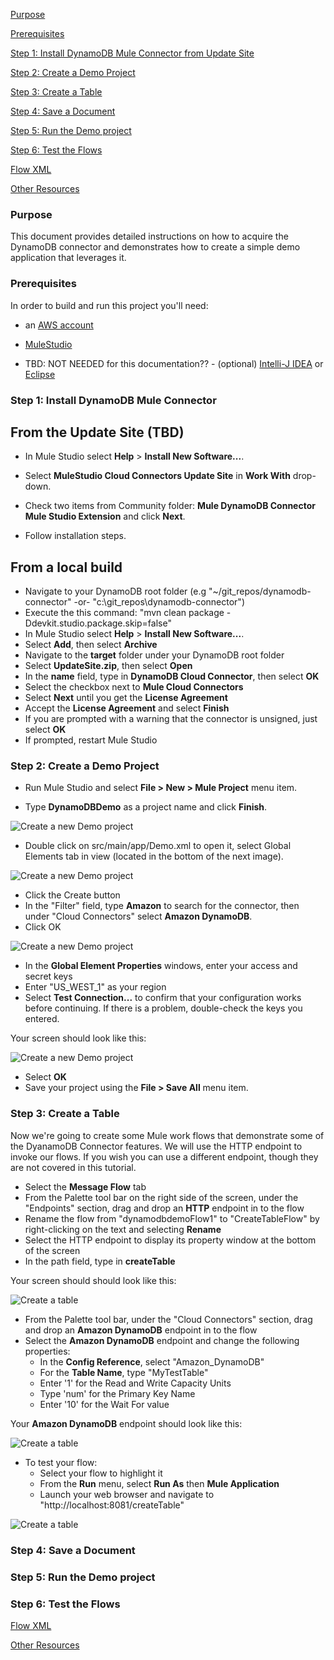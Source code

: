 [Purpose](#purpose)

[Prerequisites](#prerequisites)

[Step 1: Install DynamoDB Mule Connector from Update Site](#step1)

[Step 2: Create a Demo Project](#step2)

[Step 3: Create a Table](#step3)

[Step 4: Save a Document](#step4)

[Step 5: Run the Demo project](#step5)

[Step 6: Test the Flows](#step6)

[Flow XML](#flowXML)

[Other Resources](#other)





### Purpose



This document provides detailed instructions on how to acquire the DynamoDB connector and demonstrates how to create a simple demo application that leverages it.



### Prerequisites



In order to build and run this project you'll need:



* an [AWS account](http://aws.amazon.com/)

* [MuleStudio](http://www.mulesoft.org/download-mule-esb-community-edition)

* TBD: NOT NEEDED for this documentation?? - (optional) [Intelli-J IDEA](http://www.jetbrains.com/idea/download/) or [Eclipse](http://www.eclipse.org/downloads/)






### Step 1: Install DynamoDB Mule Connector

## From the Update Site (TBD)



*    In Mule Studio select **Help** \> **Install New Software...**.

*    Select **MuleStudio Cloud Connectors Update Site** in **Work With** drop-down.

*    Check two items from Community folder: **Mule DynamoDB Connector Mule Studio Extension** and click **Next**.

*    Follow installation steps.

## From a local build

*    Navigate to your DynamoDB root folder (e.g "~/git_repos/dynamodb-connector" -or- "c:\git_repos\dynamodb-connector")
*    Execute the this command: "mvn clean package -Ddevkit.studio.package.skip=false"
*    In Mule Studio select **Help** \> **Install New Software...**.
*    Select **Add**, then select **Archive**
*    Navigate to the **target** folder under your DynamoDB root folder
*    Select **UpdateSite.zip**, then select **Open**
*    In the **name** field, type in **DynamoDB Cloud Connector**, then select **OK**
*    Select the checkbox next to **Mule Cloud Connectors**
*    Select **Next** until you get the **License Agreement**
*    Accept the **License Agreement** and select **Finish**
*    If you are prompted with a warning that the connector is unsigned, just select **OK**
*    If prompted, restart Mule Studio

### Step 2: Create a Demo Project



*    Run Mule Studio and select **File \> New \> Mule Project** menu item.

*    Type **DynamoDBDemo** as a project name and click **Finish**.

![Create a new Demo project](images/Step2-1.png)

*   Double click on src/main/app/Demo.xml to open it, select Global Elements tab in view (located in the bottom of the next image).

![Create a new Demo project](images/Step2-2.png)

*   Click the Create button
*   In the "Filter" field, type **Amazon** to search for the connector, then under "Cloud Connectors" select **Amazon DynamoDB**.
*   Click OK

![Create a new Demo project](images/Step2-3.png)

*   In the **Global Element Properties** windows, enter your access and secret keys
*   Enter "US_WEST_1" as your region
*   Select **Test Connection...** to confirm that your configuration works before continuing.  If there is a problem, double-check the keys you entered.

Your screen should look like this:

![Create a new Demo project](images/Step2-4.png)

*   Select **OK**
*   Save your project using the **File \> Save All** menu item.


### Step 3: Create a Table

Now we're going to create some Mule work flows that demonstrate some of the DyanamoDB Connector features.  We will use the
HTTP endpoint to invoke our flows.  If you wish you can use a different endpoint, though they are not covered in this
tutorial.

*   Select the **Message Flow** tab
*   From the Palette tool bar on the right side of the screen, under the "Endpoints" section, drag and drop an **HTTP** endpoint in to the flow
*   Rename the flow from "dynamodbdemoFlow1" to "CreateTableFlow" by right-clicking on the text and selecting **Rename**
*   Select the HTTP endpoint to display its property window at the bottom of the screen
*   In the path field, type in **createTable**

Your screen should should look like this:

![Create a table](images/Step3-1.png)

*   From the Palette tool bar, under the "Cloud Connectors" section, drag and drop an **Amazon DynamoDB** endpoint in to the flow
*   Select the **Amazon DynamoDB** endpoint and change the following properties:
    *   In the **Config Reference**, select "Amazon_DynamoDB"
    *   For the **Table Name**, type "MyTestTable"
    *   Enter '1' for the Read and Write Capacity Units
    *   Type 'num' for the Primary Key Name
    *   Enter '10' for the Wait For value

Your **Amazon DynamoDB** endpoint should look like this:

![Create a table](images/Step3-2.png)

*   To test your flow:
    *   Select your flow to highlight it
    *   From the **Run** menu, select **Run As** then **Mule Application**
    *   Launch your web browser and navigate to "http://localhost:8081/createTable"

![Create a table](images/Step3-3.png)

### Step 4: Save a Document

### Step 5: Run the Demo project

### Step 6: Test the Flows

[Flow XML](#flowXML)

[Other Resources](#other)